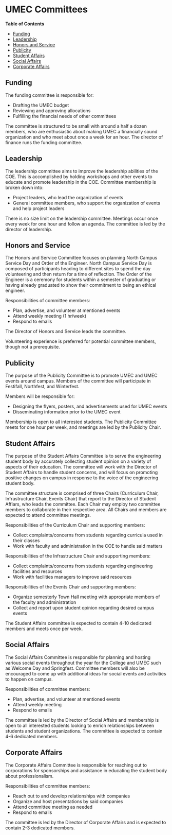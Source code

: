 # UMEC Committees

**Table of Contents**

- [Funding](#funding)
- [Leadership](#leadership)
- [Honors and Service](#honors-and-service)
- [Publicity](#publicity)
- [Student Affairs](#student-affairs)
- [Social Affairs](#social-affairs)
- [Corporate Affairs](#corporate-affairs)

<!-- END doctoc generated TOC please keep comment here to allow auto update -->

## Funding

The funding committee is responsible for:

- Drafting the UMEC budget
- Reviewing and approving allocations
- Fulfilling the financial needs of other committees

The committee is structured to be small with around a half a dozen members,
who are enthusiastic about making UMEC a financially sound organization and
who meet about once a week for an hour. The director of finance runs the
funding committee.

## Leadership

The leadership committee aims to improve the leadership abilities of the COE. This is accomplished by holding workshops and other events to educate and promote leadership in the COE. Committee membership is broken down into:

- Project leaders, who lead the organization of events
- General committee members, who support the organization of events and help project leaders

There is no size limit on the leadership committee. Meetings occur once every week for one hour and follow an agenda. The committee is led by the director of leadership.

## Honors and Service

The Honors and Service Committee focuses on planning North Campus Service Day and Order of the Engineer. North Campus Service Day is composed of participants heading to different sites to spend the day volunteering and then return for a time of reflection. The Order of the Engineer is a ceremony for students within a semester of graduating or having already graduated to show their commitment to being an ethical engineer. 

Responsibilities of committee members:

- Plan, advertise, and volunteer at mentioned events
- Attend weekly meeting (1 hr/week)
- Respond to emails

The Director of Honors and Service leads the committee. 

Volunteering experience is preferred for potential committee members, though not a prerequisite.

## Publicity

The purpose of the Publicity Committee is to promote UMEC and UMEC events
around campus. Members of the committee will participate in Festifall,
Northfest, and Winterfest.

Members will be responsible for:

- Designing the flyers, posters, and advertisements used for UMEC events
- Disseminating information prior to the UMEC event

Membership is open to all interested students. The Publicity Committee meets
for one hour per week, and meetings are led by the Publicity Chair.

## Student Affairs

The purpose of the Student Affairs Committee is to serve the engineering student body by accurately collecting student opinion on a variety of aspects of their education. The committee will work with the Director of Student Affairs to handle student concerns, and will focus on promoting positive changes on campus in response to the voice of the engineering student body.

The committee structure is comprised of three Chairs (Curriculum Chair, Infrastructure Chair, Events Chair) that report to the Director of Student Affiars, who leads the committee. Each Chair may employ two committee members to collaborate in their respective area. All Chairs and members are expected to attend committee meetings.

Responsibilities of the Curriculum Chair and supporting members:

- Collect complaints/concerns from students regarding curricula used in their classes
- Work with faculty and administration in the COE to handle said matters

Responsibilities of the Infrastructure Chair and supporting members:

- Collect complaints/concerns from students regarding engineering facilities and resources
- Work with facilities managers to improve said resources

Responsibilities of the Events Chair and supporting members:

- Organize semesterly Town Hall meeting with appropriate members of the faculty and administration
- Collect and report upon student opinion regarding desired campus events

The Student Affairs committee is expected to contain 4-10 dedicated members and meets once per week.

## Social Affairs

The Social Affairs Committee is responsible for planning and hosting various social events throughout the year for the College and UMEC such as Welcome Day and Springfest. Committee members will also be encouraged to come up with additional ideas for social events and activities to happen on campus.

Responsibilities of committee members:

- Plan, advertise, and volunteer at mentioned events
- Attend weekly meeting
- Respond to emails

The committee is led by the Director of Social Affairs and membership is open to all interested students looking to enrich relationships between students and student organizations. The committee is expected to contain 4-6 dedicated members.

## Corporate Affairs

The Corporate Affairs Committee is responsible for reaching out to corporations for sponsorships and assistance in educating the student body about professionalism. 

Responsibilities of committee members:

- Reach out to and develop relationships with companies
- Organize and host presentations by said companies
- Attend committee meeting as needed
- Respond to emails

The committee is led by the Director of Corporate Affairs and is expected to contain 2-3 dedicated members.